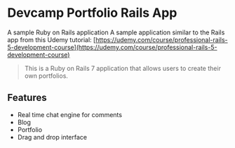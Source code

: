 # Devcamp Portfolio Rails App
A sample Ruby on Rails application
A sample application similar to the Rails app from this Udemy tutorial: 
[https://udemy.com/course/professional-rails-5-development-course](https://udemy.com/course/professional-rails-5-development-course)


> This is a Ruby on Rails 7 application that allows users to create their own portfolios.

## Features

- Real time chat engine for comments
- Blog
- Portfolio
- Drag and drop interface
